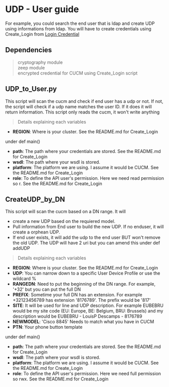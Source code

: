 # UDP - User guide
For example, you could search the end user that is ldap and create UDP using informations from ldap.
You will have to create credentials using Create_Login from [Login Credential](https://github.com/lpdescamps/Python/tree/master/credential)

## Dependencies
> cryptography module  
> zeep module  
> encrypted credential for CUCM using Create_Login script  

## UDP_to_User.py
This script will scan the cucm and check if end user has a udp or not. If not, the script will check if a udp name matches the user ID. If it does it will return information. This script only reads the cucm, it won't write anything
>Details explaining each variables
* **REGION**: Where is your cluster. See the README.md for Create_Login  

under def main()
* **path**: The path where your credentials are stored. See the README.md for Create_Login
* **wsdl**: The path where your wsdl is stored.
* **platform**: The platform we are using. I assume it would be CUCM. See the README.md for Create_Login
* **role**: To define the API user's permission. Here we need read permission so r. See the README.md for Create_Login

## CreateUDP_by_DN
This script will scan the cucm based on a DN range. It will 
 - create a new UDP based on the requiered model.
 - Pull information from End user to build the new UDP. If no enduser, it will create a orphean UDP.
 - If end user exists, it will add the udp to the end user BUT won't remove the old UDP.
The UDP will have 2 uri but you can amend this under def addUDP
 
>Details explaining each variables
* **REGION**: Where is your cluster. See the README.md for Create_Login  
* **UDP**: You can narrow down to a specific User Device Profile or use the wildcard %
* **RANGEDN**: Need to put the beginning of the DN range. For example, '\+32' but you can put the full DN
* **PREFIX**: Sometime your full DN has an extension. For example +32123456789 has extension '8176789'. The prefix would be '817'
* **SITE**: It will be used for line and UDP description. For example EUBEBRU would be my site code (EU: Europe, BE: Belgium, BRU: Brussels) and my description would be EUBEBRU - LouisP Descamps - 8176789
* **NEWMODEL**: 'Cisco 8845' Needs to match what you have in CUCM
* **PTN**: Your phone button template

under def main()
* **path**: The path where your credentials are stored. See the README.md for Create_Login
* **wsdl**: The path where your wsdl is stored.
* **platform**: The platform we are using. I assume it would be CUCM. See the README.md for Create_Login
* **role**: To define the API user's permission. Here we need full permission so rwx. See the README.md for Create_Login